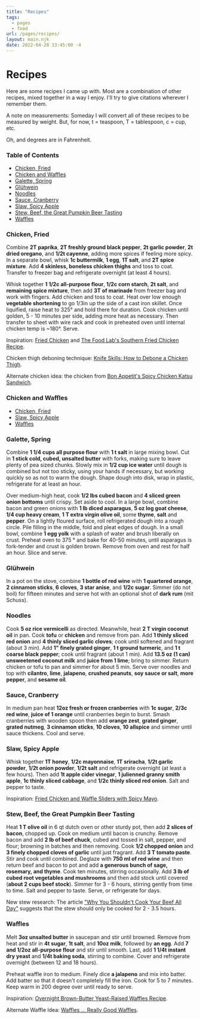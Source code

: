 ```yaml
---
title: "Recipes"
tags:
  - pages
  - food
url: /pages/recipes/
layout: main.njk
date: 2022-04-28 13:45:00 -4
---
```


# Recipes

Here are some recipes I came up with. Most are a combination of other recipes, mixed together in a way I enjoy. I'll try to give citations wherever I remember them.

A note on measurements: Someday I will convert all of these recipes to be measured by weight. But, for now, t = teaspoon, T = tablespoon, c = cup, etc.

Oh, and degrees are in Fahrenheit.

<section>

### Table of Contents

- <a href="#fried-chicken">Chicken, Fried</a>
- <a href="#chicken-and-waffles">Chicken and Waffles</a>
- <a href="#spring-galette">Galette, Spring</a>
- <a href="#gluhwein">Glühwein</a>
- <a href="#noodles">Noodles</a>
- <a href="#cranberry-sauce">Sauce, Cranberry</a>
- <a href="#spicy-apple-slaw">Slaw, Spicy Apple</a>
- <a href="#beef-stew">Stew, Beef, the Great Pumpkin Beer Tasting</a>
- <a href="#waffles">Waffles</a>

</section>

<section>

<h3 id="fried-chicken">Chicken, Fried</h3>

Combine **2T paprika**, **2T freshly ground black pepper**, **2t garlic powder**, **2t dried oregano**, and **1/2t cayenne**, adding more spices if feeling more spicy. In a separate bowl, whisk **1c buttermilk**, **1 egg**, **1T salt**, and **2T spice mixture**. Add **4 skinless, boneless chicken thighs** and toss to coat. Transfer to freezer bag and refrigerate overnight (at least 4 hours).

Whisk together **1 1/2c all-purpose flour**, **1/2c corn starch**, **2t salt**, and **remaining spice mixture**, then add **3T of marinade** from freezer bag and work with fingers. Add chicken and toss to coat. Heat over low enough **vegetable shortening** to go 1/3in up the side of a cast iron skillet. Once liquified, raise heat to 325° and hold there for duration. Cook chicken until golden, 5 - 10 minutes per side, adding more heat as necessary. Then transfer to sheet with wire rack and cook in preheated oven until internal chicken temp is ~180°. Serve.

<footer>

Inspiration: [Fried Chicken](http://www.foodnetwork.com/recipes/alton-brown/fried-chicken-recipe-1939165) and [The Food Lab's Southern Fried Chicken Recipe](http://www.seriouseats.com/recipes/2015/07/the-food-lab-southern-fried-chicken-recipe.html).

Chicken thigh deboning technique: [Knife Skills: How to Debone a Chicken Thigh](http://www.seriouseats.com/2014/04/knife-skills-how-to-debone-a-chicken-thigh.html).

Alternate chicken idea: the chicken from [Bon Appetit's Spicy Chicken Katsu Sandwich](https://www.bonappetit.com/recipe/spicy-chicken-katsu-sandwiches).

</footer>

</section>

<section>

<h3 id="chicken-and-waffles">Chicken and Waffles</h3>

- <a href="#fried-chicken">Chicken, Fried</a>
- <a href="#spicy-apple-slaw">Slaw, Spicy Apple</a>
- <a href="#waffles">Waffles</a>

</section>

<section>

<h3 id="spring-galette">Galette, Spring</h3>

Combine **1 1/4 cups all purpose flour** with **1 t salt** in large mixing bowl. Cut in **1 stick cold, cubed, unsalted butter** with forks, making sure to leave plenty of pea sized chunks. Slowly mix in **1/2 cup ice water** until dough is combined but not too sticky, using your hands if necessary, but working quickly so as not to warm the dough. Shape dough into disk, wrap in plastic, refrigerate for at least an hour.

Over medium-high heat, cook **1/2 lbs cubed bacon** and **4 sliced green onion bottoms** until crispy. Set aside to cool. In a large bowl, combine bacon and green onions with **1 lb diced asparagus**, **5 oz log goat cheese**, **1/4 cup heavy cream**, **1 T extra virgin olive oil**, some **thyme**, **salt** and **pepper**. On a lightly floured surface, roll refrigerated dough into a rough circle. Pile filling in the middle, fold and pleat edges of dough. In a small bowl, combine **1 egg yolk** with a splash of water and brush liberally on crust. Preheat oven to 375 ° and bake for 40-50 minutes, until asparagus is fork-tender and crust is golden brown. Remove from oven and rest for half an hour. Slice and serve.

</section>

<section>

<h3 id="gluhwein">Glühwein</h3>

In a pot on the stove, combine **1 bottle of red wine** with **1 quartered orange**, **2 cinnamon sticks**, **6 cloves**, **3 star anise**, and **1/2c sugar**. Simmer (do not boil) for fifteen minutes and serve hot with an optional shot of **dark rum** (mit Schuss).

</section>

<section>

<h3 id="noodles">Noodles</h3>

Cook **5 oz rice vermicelli** as directed. Meanwhile, heat **2 T virgin coconut oil** in pan. Cook **tofu** or **chicken** and remove from pan. Add **1 thinly sliced red onion** and **4 thinly sliced garlic cloves**; cook until softened and fragrant (about 3 min). Add **1" finely grated ginger**, **1 t ground turmeric**, and **1 t coarse black pepper**; cook until fragrant (about 1 min). Add **13.5 oz (1 can) unsweetened coconut milk** and **juice from 1 lime**; bring to simmer. Return chicken or tofu to pan and simmer for about 5 min. Serve over noodles and top with **cilantro**, **lime**, **jalapeno**, **crushed peanuts**, **soy sauce or salt**, **more pepper**, and **sesame oil**.

</section>

<section>

<h3 id="cranberry-sauce">Sauce, Cranberry</h3>

In medium pan heat **12oz fresh or frozen cranberries** with **1c sugar**, **2/3c red wine**, **juice of 1 orange** until cranberries begin to burst. Smash cranberries with wooden spoon then add **orange zest**, **grated ginger**, **grated nutmeg**, **3 cinnamon sticks**, **10 cloves**, **10 allspice** and simmer until sauce thickens. Cool and serve.

</section>

<section>

<h3 id="spicy-apple-slaw">Slaw, Spicy Apple</h3>

Whisk together **1T honey**, **1/2c mayonnaise**, **1T sriracha**, **1/2t garlic powder**, **1/2t onion powder**, **1/2t salt** and refrigerate overnight (at least a few hours). Then add **1t apple cider vinegar**, **1 julienned granny smith apple**, **1c thinly sliced cabbage**, and **1/2c thinly sliced red onion**. Salt and pepper to taste.

<footer>

Inspiration: [Fried Chicken and Waffle Sliders with Spicy Mayo](http://www.foodnetwork.com/recipes/guy-fieri/fried-chicken-and-waffle-sliders-with-spicy-mayo-2307945).

</footer>

</section>

<section>

<h3 id="beef-stew">Stew, Beef, the Great Pumpkin Beer Tasting</h3>

Heat **1 T olive oil** in 6 qt dutch oven or other sturdy pot, then add **2 slices of bacon**, chopped up. Cook on medium until bacon is crunchy. Remove bacon and add **2 lb of beef chuck**, cubed and tossed in salt, pepper, and flour; browning in batches and then removing. Cook **1/2 chopped onion** and **3 finely chopped cloves of garlic** until just fragrant. Add **3 T tomato paste**. Stir and cook until combined. Deglaze with **750 ml of red wine** and then return beef and bacon to pot and add **a generous bunch of sage, rosemary, and thyme**. Cook ten minutes, stirring occasionally. Add **3 lb of cubed root vegetables and mushrooms** and then add stock until covered (**about 2 cups beef stock**). Simmer for 3 - 6 hours, stirring gently from time to time. Salt and pepper to taste. Serve, or refrigerate for days.

<footer>

New stew research: The article ["Why You Shouldn't Cook Your Beef All Day"](http://www.seriouseats.com/2016/02/science-of-stew-why-long-cooking-is-bad-idea-overcook-beef.html) suggests that the stew should only be cooked for 2 - 3.5 hours.

</footer>

</section>

<section>

<h3 id="waffles">Waffles</h3>

Melt **3oz unsalted butter** in saucepan and stir until browned. Remove from heat and stir in **4t sugar**, **1t salt**, and **10oz milk**, followed by **an egg**. Add **7 and 1/2oz all-purpose flour** and stir until smooth. Last, add **1 1/4t instant dry yeast** and **1/4t baking soda**, stirring to combine. Cover and refrigerate overnight (between 12 and 18 hours).

Preheat waffle iron to medium. Finely dice **a jalapeno** and mix into batter. Add batter so that it doesn't completely fill the iron. Cook for 5 to 7 minutes. Keep warm in 200 degree over until ready to serve.

<footer>

Inspiration: [Overnight Brown-Butter Yeast-Raised Waffles Recipe](http://www.seriouseats.com/recipes/2016/04/brown-butter-yeast-raised-waffles-recipe.html).

Alternate Waffle Idea: [Waffles … Really Good Waffles](https://altonbrown.com/waffle-recipe/).

</footer>

</section>

